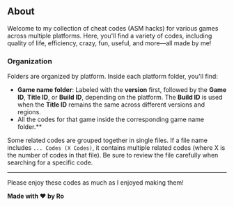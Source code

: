 ## About

Welcome to my collection of cheat codes (ASM hacks) for various games across multiple platforms. Here, you'll find a variety of codes, including quality of life, efficiency, crazy, fun, useful, and more—all made by me!

### Organization

Folders are organized by platform. Inside each platform folder, you'll find:

- **Game name folder**: Labeled with the **version** first, followed by the **Game ID**, **Title ID**, or **Build ID**, depending on the platform. The **Build ID** is used when the **Title ID** remains the same across different versions and regions.
- All the codes for that game inside the corresponding game name folder.**

Some related codes are grouped together in single files. If a file name includes ```... Codes (X Codes)```, it contains multiple related codes (where X is the number of codes in that file). Be sure to review the file carefully when searching for a specific code.

---

Please enjoy these codes as much as I enjoyed making them!

**Made with ❤️ by Ro**
